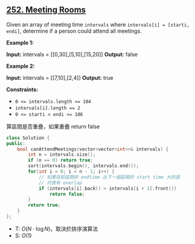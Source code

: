 ## [252\. Meeting Rooms](https://leetcode.com/problems/meeting-rooms/)

Given an array of meeting time `intervals` where `intervals[i] = [starti, endi]`, determine if a person could attend all meetings.

**Example 1:**

**Input:** intervals = \[\[0,30\],\[5,10\],\[15,20\]\]
**Output:** false

**Example 2:**

**Input:** intervals = \[\[7,10\],\[2,4\]\]
**Output:** true

**Constraints:**

- `0 <= intervals.length <= 104`
- `intervals[i].length == 2`
- `0 <= starti < endi <= 106`

算區間是否重疊，如果重疊 return false

```cpp
class Solution {
public:
    bool canAttendMeetings(vector<vector<int>>& intervals) {
        int n = intervals.size();
        if (n == 0) return true;
        sort(intervals.begin(), intervals.end());
        for(int i = 0; i < n - 1; i++) {
            // 如果目前區間的 endtime 比下一個區間的 start time 大的話
            // 代表有 overlap
            if (intervals[i].back() > intervals[i + 1].front())
                return false;
        }
        return true;
    }
};
```

- T: $O(N \cdot \log N)$，取決於排序演算法
- S: $O(1)$
